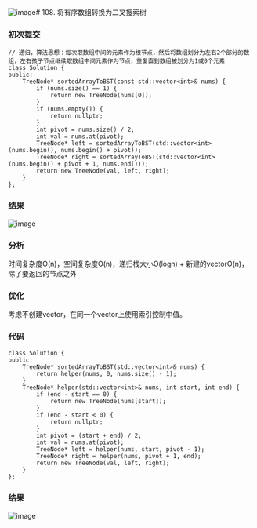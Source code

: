 ![image](https://github.com/user-attachments/assets/499ea2ef-248c-4d1d-9b24-2ad5d15103f9)# 108. 将有序数组转换为二叉搜索树

### 初次提交

```
// 递归，算法思想：每次取数组中间的元素作为根节点，然后将数组划分为左右2个部分的数组，左右孩子节点继续取数组中间元素作为节点，重复直到数组被划分为1或0个元素    
class Solution {
public:
    TreeNode* sortedArrayToBST(const std::vector<int>& nums) {
        if (nums.size() == 1) {
            return new TreeNode(nums[0]);
        } 
        if (nums.empty()) {
            return nullptr;
        }
        int pivot = nums.size() / 2;
        int val = nums.at(pivot);
        TreeNode* left = sortedArrayToBST(std::vector<int>(nums.begin(), nums.begin() + pivot));
        TreeNode* right = sortedArrayToBST(std::vector<int>(nums.begin() + pivot + 1, nums.end()));
        return new TreeNode(val, left, right);
    }
};
```

### 结果
![image](https://github.com/user-attachments/assets/13b9812d-d07a-4d59-8b21-52de6630a1ae)



### 分析
时间复杂度O(n)，空间复杂度O(n)，递归栈大小O(logn) + 新建的vectorO(n)，除了要返回的节点之外

### 优化
考虑不创建vector，在同一个vector上使用索引控制中值。

### 代码

```
class Solution {
public:
    TreeNode* sortedArrayToBST(std::vector<int>& nums) {
        return helper(nums, 0, nums.size() - 1);
    }
    TreeNode* helper(std::vector<int>& nums, int start, int end) {
        if (end - start == 0) {
            return new TreeNode(nums[start]);
        }
        if (end - start < 0) {
            return nullptr;
        }
        int pivot = (start + end) / 2;
        int val = nums.at(pivot);
        TreeNode* left = helper(nums, start, pivot - 1);
        TreeNode* right = helper(nums, pivot + 1, end);
        return new TreeNode(val, left, right);
    }
};
```

### 结果

![image](https://github.com/user-attachments/assets/17aebac7-a9af-4b8a-a22e-daf022dcd932)

